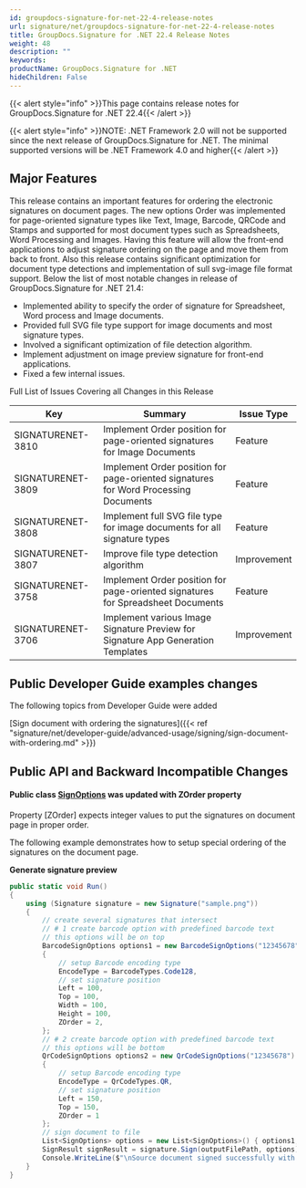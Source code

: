 ```yaml
---
id: groupdocs-signature-for-net-22-4-release-notes
url: signature/net/groupdocs-signature-for-net-22-4-release-notes
title: GroupDocs.Signature for .NET 22.4 Release Notes
weight: 48
description: ""
keywords: 
productName: GroupDocs.Signature for .NET
hideChildren: False
---
```

{{< alert style="info" >}}This page contains release notes for GroupDocs.Signature for .NET 22.4{{< /alert >}}

{{< alert style="info" >}}NOTE: .NET Framework 2.0 will not be supported since the next release of GroupDocs.Signature for .NET. The minimal supported versions will be .NET Framework 4.0 and higher{{< /alert >}}
## Major Features

This release contains an important features for ordering the electronic signatures on document pages. The new options Order was implemented for page-oriented signature types like Text, Image, Barcode, QRCode and Stamps and supported for most document types such as Spreadsheets, Word Processing and Images. Having this feature will allow the front-end applications to adjust signature ordering on the page and move them from back to front. Also this release contains significant optimization for document type detections and implementation of sull svg-image file format support. Below the list of most notable changes in release of GroupDocs.Signature for .NET 21.4:

* Implemented ability to specify the order of signature for Spreadsheet, Word process and Image documents.
* Provided full SVG file type support for image documents and most signature types.
* Involved a significant optimization of file detection algorithm.
* Implement adjustment on image preview signature for front-end applications.
* Fixed a few internal issues.

Full List of Issues Covering all Changes in this Release

| Key | Summary | Issue Type |
| --- | --- | --- |
| SIGNATURENET-3810 | Implement Order position for page-oriented signatures for Image Documents | Feature |
| SIGNATURENET-3809 | Implement Order position for page-oriented signatures for Word Processing Documents | Feature |
| SIGNATURENET-3808 | Implement full SVG file type for image documents for all signature types | Feature |
| SIGNATURENET-3807 | Improve file type detection algorithm | Improvement |
| SIGNATURENET-3758 | Implement Order position for page-oriented signatures for Spreadsheet Documents | Feature |
| SIGNATURENET-3706 | Implement various Image Signature Preview for Signature App Generation Templates | Improvement |

## Public Developer Guide examples changes

The following topics from Developer Guide were added

[Sign document with ordering the signatures]({{< ref "signature/net/developer-guide/advanced-usage/signing/sign-document-with-ordering.md" >}})

## Public API and Backward Incompatible Changes

#### Public class [SignOptions](https://reference.groupdocs.com/signature/net/groupdocs.signature.options/signoptions) was updated with ZOrder property

Property [ZOrder] expects integer values to put the signatures on document page in proper order.

The following example demonstrates how to setup special ordering of the signatures on the document page.

**Generate signature preview**

```csharp
public static void Run()
{
    using (Signature signature = new Signature("sample.png"))
    {
        // create several signatures that intersect
        // # 1 create barcode option with predefined barcode text
        // this options will be on top
        BarcodeSignOptions options1 = new BarcodeSignOptions("12345678")
        {
            // setup Barcode encoding type
            EncodeType = BarcodeTypes.Code128,
            // set signature position
            Left = 100,
            Top = 100,
            Width = 100,
            Height = 100,
            ZOrder = 2,
        };
        // # 2 create barcode option with predefined barcode text
        // this options will be bottom
        QrCodeSignOptions options2 = new QrCodeSignOptions("12345678")
        {
            // setup Barcode encoding type
            EncodeType = QrCodeTypes.QR,
            // set signature position
            Left = 150,
            Top = 150,
            ZOrder = 1
        };
        // sign document to file
        List<SignOptions> options = new List<SignOptions>() { options1, options2 };
        SignResult signResult = signature.Sign(outputFilePath, options);
        Console.WriteLine($"\nSource document signed successfully with {signResult.Succeeded.Count} signature(s).\nFile saved at {outputFilePath}.");
    }
} 
```
